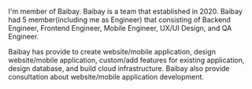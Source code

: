 I'm member of Baibay.
Baibay is a team that established in 2020.
Baibay had 5 member(including me as Engineer) that consisting of Backend Engineer, Frontend Engineer, Mobile Engineer, UX/UI Design, and QA Engineer.

Baibay has provide to create website/mobile application, design website/mobile application, custom/add features for existing application, design database, and build cloud infrastructure.
Baibay also provide consultation about website/mobile application development.
